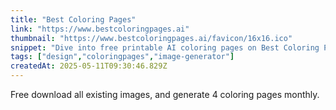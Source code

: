 ```yaml
---
title: "Best Coloring Pages"
link: "https://www.bestcoloringpages.ai"
thumbnail: "https://www.bestcoloringpages.ai/favicon/16x16.ico"
snippet: "Dive into free printable AI coloring pages on Best Coloring Pages! Simple outlines for toddlers, cute & cool pictures for kids, complex patterns for teens & adults. Download PDF!"
tags: ["design","coloringpages","image-generator"]
createdAt: 2025-05-11T09:30:46.829Z
---
```

Free download all existing images, and generate 4 coloring pages monthly.

